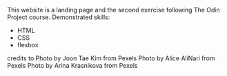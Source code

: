 This website is a  landing page and the second exercise following The Odin Project course.
Demonstrated skills:
<ul>
<li>HTML</li>
<li>CSS</li>
<li>flexbox</li>
</ul>
credits to 
Photo by Joon Tae Kim from Pexels
Photo by Alice AliNari from Pexels
Photo by Arina Krasnikova from Pexels